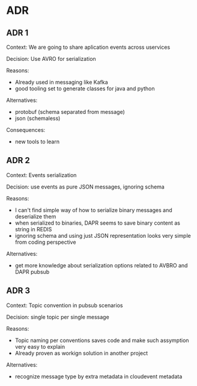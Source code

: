# ADR

## ADR 1
Context: We are going to share aplication events across uservices

Decision: Use AVRO for serialization

Reasons:
- Already used in messaging like Kafka
- good tooling set to generate classes for java and python

Alternatives:
- protobuf (schema separated from message)
- json (schemaless)

Consequences:
- new tools to learn

## ADR 2
Context: Events serialization

Decision: use events as pure JSON messages, ignoring schema

Reasons:
- I can't find simple way of how to serialize binary messages and deserialize them
- when serialized to binaries, DAPR seems to save binary content as string in REDIS
- ignoring schema and using just JSON representation looks very simple from coding perspective

Alternatives:
- get more knowledge about serialization options related to AVBRO and DAPR pubsub

## ADR 3
Context: Topic convention in pubsub scenarios

Decision: single topic per single message

Reasons:
- Topic naming per conventions saves code and make such assymption very easy to explain
- Already proven as workign solution in another project

Alternatives:
- recognize message type by extra metadata in cloudevent metadata
